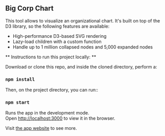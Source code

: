 ## Big Corp Chart

This tool allows to visualize an organizational chart. It's built on top of the D3 library, so the following features are available:

- High-performance D3-based SVG rendering
- Lazy-load children with a custom function
- Handle up to 1 million collapsed nodes and 5,000 expanded nodes

** Instructions to run this project locally: **

Download or clone this repo, and inside the cloned directory, perform a:

### `npm install`

Then, on the project directory, you can run::

### `npm start`

Runs the app in the development mode.<br>
Open [http://localhost:3000](http://localhost:3000) to view it in the browser.

Visit [the app website](https://havebeeair.com/bigcorp/) to see more.
